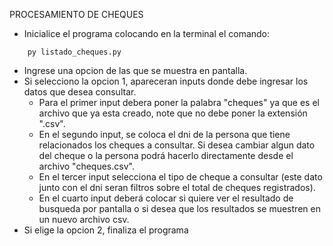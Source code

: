 PROCESAMIENTO DE CHEQUES

- Inicialice el programa colocando en la terminal el comando: 
```
    py listado_cheques.py
```
- Ingrese una opcion de las que se muestra en pantalla.
- Si selecciono la opcion 1, apareceran inputs donde debe ingresar los datos que desea consultar.  
    - Para el primer input debera poner la palabra "cheques" ya que es el archivo que ya esta creado, note que no debe poner la extensión ".csv".
    - En el segundo input, se coloca el dni de la persona que tiene relacionados los cheques a consultar. Si desea cambiar algun dato del cheque o la persona podrá hacerlo directamente desde el archivo "cheques.csv".
    - En el tercer input selecciona el tipo de cheque a consultar (este dato junto con el dni seran filtros sobre el total de cheques registrados).
    - En el cuarto input deberá colocar si quiere ver el resultado de busqueda por pantalla o si desea que los resultados se muestren en un nuevo archivo csv. 
- Si elige la opcion 2, finaliza el programa